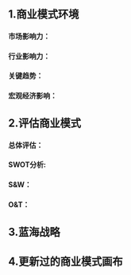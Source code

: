 ## 1.商业模式环境

#### 市场影响力：

#### 行业影响力：

#### 关键趋势：

#### 宏观经济影响：



## 2.评估商业模式

#### 总体评估：

#### SWOT分析:

#### S&W：

#### O&T：



## 3.蓝海战略





## 4.更新过的商业模式画布